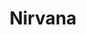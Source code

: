 ---
sw-dress-id: nirvana
sw-dress-collection-id: dream-away
sw-dress-name: &title Nirvana
sw-dress-producer: Boudoir Wedding by A. Pereverzeva
sw-dress-colors:
  - бял
  - слонова кост
  - сив
  - бежaв
  - черен
sw-dress-sizes: от XS до 6XL
sw-dress-modelSize: M, слонова кост
sw-dress-price: 1100
sw-dress-description: &desc |-
  Минималистична и елегантна рокля, с която ще се почувстваш като истинска римска принцеса. Лекият шифон обгръща тялото нежно за максимално удобство през цялата вечер, а изчистеният, но стилен дизайн ще впечатли всички присъстващи със своето изящество.  
  
  Възможни са леки промени по дизайна.
sw-dress-photos:
  - front
  - back
  - close

title: *title
description: *desc
layout: dress
image: /assets/images/dresses/nirvana-front-1280.JPG
permalink: /dresses/nirvana
---